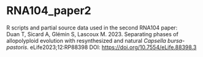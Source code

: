 # RNA104_paper2
R scripts and partial source data used in the second RNA104 paper:  
Duan T, Sicard A, Glémin S, Lascoux M. 2023. Separating phases of allopolyploid evolution with resynthesized and natural *Capsella bursa-pastoris*. eLife2023;12:RP88398 DOI: https://doi.org/10.7554/eLife.88398.3
